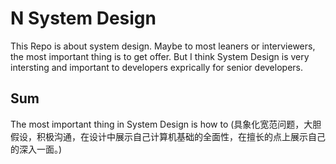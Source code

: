 # N System Design
This Repo is about system design. Maybe to most leaners or interviewers, the most important thing is to get offer. But I think System Design is very intersting and important to developers exprically for senior developers.

## Sum
The most important thing in System Design is how to (具象化宽范问题，大胆假设，积极沟通，在设计中展示自己计算机基础的全面性，在擅长的点上展示自己的深入一面。)

